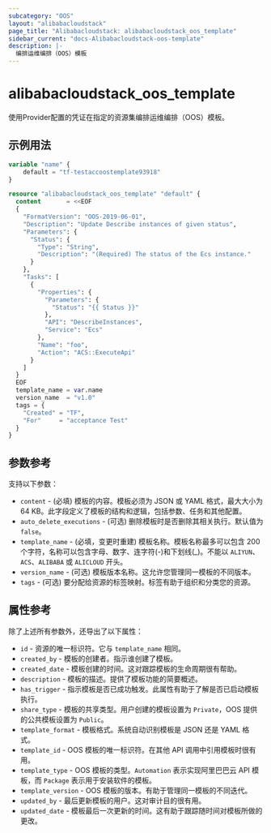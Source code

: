 ```yaml
---
subcategory: "OOS"
layout: "alibabacloudstack"
page_title: "Alibabacloudstack: alibabacloudstack_oos_template"
sidebar_current: "docs-Alibabacloudstack-oos-template"
description: |- 
  编排运维编排（OOS）模板
---
```


# alibabacloudstack_oos_template

使用Provider配置的凭证在指定的资源集编排运维编排（OOS）模板。

## 示例用法

```terraform
variable "name" {
    default = "tf-testaccoostemplate93918"
}

resource "alibabacloudstack_oos_template" "default" {
  content       = <<EOF
  {
    "FormatVersion": "OOS-2019-06-01",
    "Description": "Update Describe instances of given status",
    "Parameters": {
      "Status": {
        "Type": "String",
        "Description": "(Required) The status of the Ecs instance."
      }
    },
    "Tasks": [
      {
        "Properties": {
          "Parameters": {
            "Status": "{{ Status }}"
          },
          "API": "DescribeInstances",
          "Service": "Ecs"
        },
        "Name": "foo",
        "Action": "ACS::ExecuteApi"
      }
    ]
  }
  EOF
  template_name = var.name
  version_name  = "v1.0"
  tags = {
    "Created" = "TF",
    "For"     = "acceptance Test"
  }
}
```

## 参数参考

支持以下参数：

* `content` - (必填) 模板的内容。模板必须为 JSON 或 YAML 格式，最大大小为 64 KB。此字段定义了模板的结构和逻辑，包括参数、任务和其他配置。
* `auto_delete_executions` - (可选) 删除模板时是否删除其相关执行。默认值为 `false`。
* `template_name` - (必填，变更时重建) 模板名称。模板名称最多可以包含 200 个字符，名称可以包含字母、数字、连字符(-)和下划线(_)。不能以 `ALIYUN`、`ACS`、`ALIBABA` 或 `ALICLOUD` 开头。
* `version_name` - (可选) 模板版本名称。这允许您管理同一模板的不同版本。
* `tags` - (可选) 要分配给资源的标签映射。标签有助于组织和分类您的资源。

## 属性参考

除了上述所有参数外，还导出了以下属性：

* `id` - 资源的唯一标识符。它与 `template_name` 相同。
* `created_by` - 模板的创建者。指示谁创建了模板。
* `created_date` - 模板创建的时间。这对跟踪模板的生命周期很有帮助。
* `description` - 模板的描述。提供了模板功能的简要概述。
* `has_trigger` - 指示模板是否已成功触发。此属性有助于了解是否已启动模板执行。
* `share_type` - 模板的共享类型。用户创建的模板设置为 `Private`，OOS 提供的公共模板设置为 `Public`。
* `template_format` - 模板格式。系统自动识别模板是 JSON 还是 YAML 格式。
* `template_id` - OOS 模板的唯一标识符。在其他 API 调用中引用模板时很有用。
* `template_type` - OOS 模板的类型。`Automation` 表示实现阿里巴巴云 API 模板，而 `Package` 表示用于安装软件的模板。
* `template_version` - OOS 模板的版本。有助于管理同一模板的不同迭代。
* `updated_by` - 最后更新模板的用户。这对审计目的很有用。
* `updated_date` - 模板最后一次更新的时间。这有助于跟踪随时间对模板所做的更改。
